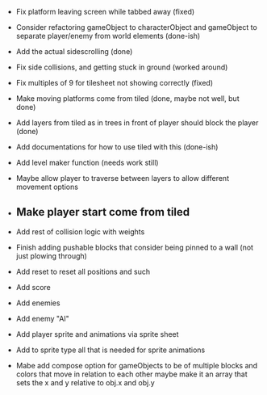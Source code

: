 - Fix platform leaving screen while tabbed away (fixed)
- Consider refactoring gameObject to characterObject and gameObject to separate player/enemy from world elements (done-ish)
- Add the actual sidescrolling (done)
- Fix side collisions, and getting stuck in ground (worked around)
- Fix multiples of 9 for tilesheet not showing correctly (fixed)
- Make moving platforms come from tiled (done, maybe not well, but done)
- Add layers from tiled as in trees in front of player should block the player (done)
- Add documentations for how to use tiled with this (done-ish)


- Add level maker function (needs work still)
- Maybe allow player to traverse between layers to allow different movement options
- Make player start come from tiled
    - 



- Add rest of collision logic with weights
- Finish adding pushable blocks that consider being pinned to a wall (not just plowing through)
- Add reset to reset all positions and such



- Add score
- Add enemies
- Add enemy "AI"

- Add player sprite and animations via sprite sheet
- Add to sprite type all that is needed for sprite animations
- Mabe add compose option for gameObjects to be of multiple blocks and colors that move in relation to each other maybe make it an array that sets the x and y relative to obj.x and obj.y 